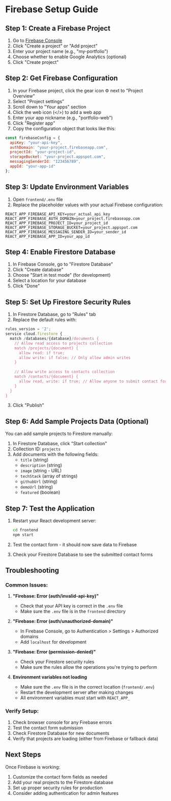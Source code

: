 # Firebase Setup Guide

## Step 1: Create a Firebase Project

1. Go to [Firebase Console](https://console.firebase.google.com/)
2. Click "Create a project" or "Add project"
3. Enter your project name (e.g., "my-portfolio")
4. Choose whether to enable Google Analytics (optional)
5. Click "Create project"

## Step 2: Get Firebase Configuration

1. In your Firebase project, click the gear icon ⚙️ next to "Project Overview"
2. Select "Project settings"
3. Scroll down to "Your apps" section
4. Click the web icon (</>) to add a web app
5. Enter your app nickname (e.g., "portfolio-web")
6. Click "Register app"
7. Copy the configuration object that looks like this:

```javascript
const firebaseConfig = {
  apiKey: "your-api-key",
  authDomain: "your-project.firebaseapp.com",
  projectId: "your-project-id",
  storageBucket: "your-project.appspot.com",
  messagingSenderId: "123456789",
  appId: "your-app-id"
};
```

## Step 3: Update Environment Variables

1. Open `frontend/.env` file
2. Replace the placeholder values with your actual Firebase configuration:

```env
REACT_APP_FIREBASE_API_KEY=your_actual_api_key
REACT_APP_FIREBASE_AUTH_DOMAIN=your_project.firebaseapp.com
REACT_APP_FIREBASE_PROJECT_ID=your_project_id
REACT_APP_FIREBASE_STORAGE_BUCKET=your_project.appspot.com
REACT_APP_FIREBASE_MESSAGING_SENDER_ID=your_sender_id
REACT_APP_FIREBASE_APP_ID=your_app_id
```

## Step 4: Enable Firestore Database

1. In Firebase Console, go to "Firestore Database"
2. Click "Create database"
3. Choose "Start in test mode" (for development)
4. Select a location for your database
5. Click "Done"

## Step 5: Set Up Firestore Security Rules

1. In Firestore Database, go to "Rules" tab
2. Replace the default rules with:

```javascript
rules_version = '2';
service cloud.firestore {
  match /databases/{database}/documents {
    // Allow read access to projects collection
    match /projects/{document} {
      allow read: if true;
      allow write: if false; // Only allow admin writes
    }
    
    // Allow write access to contacts collection
    match /contacts/{document} {
      allow read, write: if true; // Allow anyone to submit contact forms
    }
  }
}
```

3. Click "Publish"

## Step 6: Add Sample Projects Data (Optional)

You can add sample projects to Firestore manually:

1. In Firestore Database, click "Start collection"
2. Collection ID: `projects`
3. Add documents with the following fields:
   - `title` (string)
   - `description` (string)
   - `image` (string - URL)
   - `techStack` (array of strings)
   - `githubUrl` (string)
   - `demoUrl` (string)
   - `featured` (boolean)

## Step 7: Test the Application

1. Restart your React development server:
   ```bash
   cd frontend
   npm start
   ```

2. Test the contact form - it should now save data to Firebase
3. Check your Firestore Database to see the submitted contact forms

## Troubleshooting

### Common Issues:

1. **"Firebase: Error (auth/invalid-api-key)"**
   - Check that your API key is correct in the `.env` file
   - Make sure the `.env` file is in the `frontend` directory

2. **"Firebase: Error (auth/unauthorized-domain)"**
   - In Firebase Console, go to Authentication > Settings > Authorized domains
   - Add `localhost` for development

3. **"Firebase: Error (permission-denied)"**
   - Check your Firestore security rules
   - Make sure the rules allow the operations you're trying to perform

4. **Environment variables not loading**
   - Make sure the `.env` file is in the correct location (`frontend/.env`)
   - Restart the development server after making changes
   - All environment variables must start with `REACT_APP_`

### Verify Setup:

1. Check browser console for any Firebase errors
2. Test the contact form submission
3. Check Firestore Database for new documents
4. Verify that projects are loading (either from Firebase or fallback data)

## Next Steps

Once Firebase is working:
1. Customize the contact form fields as needed
2. Add your real projects to the Firestore database
3. Set up proper security rules for production
4. Consider adding authentication for admin features
